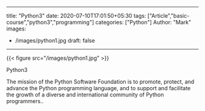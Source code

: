 
---
title: "Python3"
date: 2020-07-10T17:01:50+05:30
tags: ["Article","basic-course","python3","programming"]
categories: ["Python"]
Author: "Mark"
images:
  - /images/python1.jpg
draft: false
---

{{< figure src="/images/python1.jpg" >}}

Python3

The mission of the Python Software Foundation is to promote, protect, and advance the Python programming language, and to support and facilitate the growth of a diverse and international community of Python programmers..

